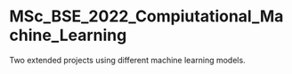 # MSc_BSE_2022_Compiutational_Machine_Learning
Two extended projects using different machine learning models.
